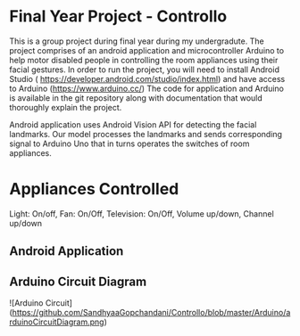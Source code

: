 
# Final Year Project - Controllo

This is a group project during final year during my undergradute. The project comprises of an android application and microcontroller Arduino to help motor disabled people in controlling the room appliances using their facial gestures. In order to run the project, you will need to install Android Studio ( https://developer.android.com/studio/index.html) and have access to Arduino (https://www.arduino.cc/) The code for application and Arduino is available in the git repository along with documentation that would thoroughly explain the project.

Android application uses Android Vision API for detecting the facial landmarks. Our model processes the landmarks and sends corresponding signal to Arduino Uno that in turns operates the switches of room appliances.

# Appliances Controlled

Light: On/off,
Fan: On/Off,
Television: On/Off, Volume up/down, Channel up/down

## Android Application


## Arduino Circuit Diagram

![Arduino Circuit] (https://github.com/SandhyaaGopchandani/Controllo/blob/master/Arduino/arduinoCircuitDiagram.png)

